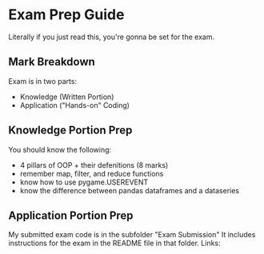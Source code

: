# Exam Prep Guide
Literally if you just read this, you're gonna be set for the exam.

## Mark Breakdown
Exam is in two parts:
- Knowledge (Written Portion)
- Application ("Hands-on" Coding)

## Knowledge Portion Prep
You should know the following:
- 4 pillars of OOP + their defenitions (8 marks)
- remember map, filter, and reduce functions
- know how to use pygame.USEREVENT
- know the difference between pandas dataframes and a dataseries

## Application Portion Prep
My submitted exam code is in the subfolder "Exam Submission"
It includes instructions for the exam in the README file in that folder.
Links:
